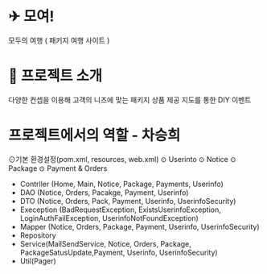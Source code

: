 
# ✈ 모여! 

모두의 여행 ( 패키지 여행 사이트 )

# 🛫 프로젝트 소개

다양한 컨셉을 이용해 고객의 니즈에 맞는 패키지 상품 제공
지도를 통한 DIY 이벤트 

# 프로젝트에서의 역할 - 차승희

⊙기본 환경설정(pom.xml, resources, web.xml)
⊙ Userinto
⊙ Notice
⊙ Package
⊙ Payment & Orders

- Contrller (Home, Main, Notice, Package, Payments, Userinfo)
- DAO (Notice, Orders, Pacakge, Payment, Userinfo)
- DTO (Notice, Orders, Pack, Payment, Userinfo, UserinfoSecurity)
- Exeception (BadRequestException, ExistsUserinfoException, LoginAuthFailException, UserinfoNotFoundException)
- Mapper (Notice, Orders, Package, Payment, Userinfo, UserinfoSecurity)
- Repository
- Service(MailSendService, Notice, Orders, Package, PackageSatusUpdate,Payment, Userinfo, UserinfoSecurity)
- Util(Pager)
  
